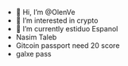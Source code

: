 - 👋 Hi, I’m @OlenVe
- 👀 I’m interested in crypto
- 🌱 I’m currently estiduo Espanol
- Nasim Taleb
- Gitcoin passport need 20 score
- galxe pass
